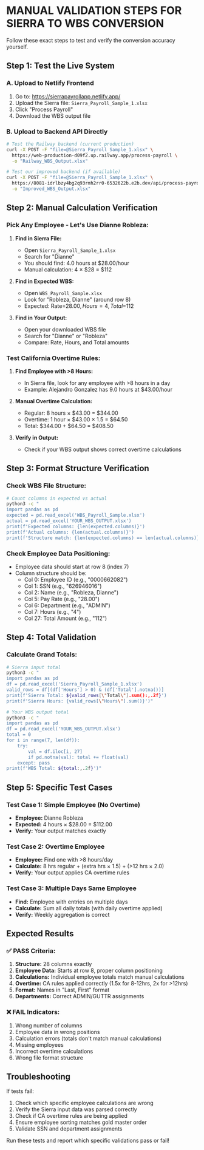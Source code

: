 # MANUAL VALIDATION STEPS FOR SIERRA TO WBS CONVERSION

Follow these exact steps to test and verify the conversion accuracy yourself.

## Step 1: Test the Live System

### A. Upload to Netlify Frontend
1. Go to: https://sierrapayrollapp.netlify.app/
2. Upload the Sierra file: `Sierra_Payroll_Sample_1.xlsx`
3. Click "Process Payroll"
4. Download the WBS output file

### B. Upload to Backend API Directly  
```bash
# Test the Railway backend (current production)
curl -X POST -F "file=@Sierra_Payroll_Sample_1.xlsx" \
  https://web-production-d09f2.up.railway.app/process-payroll \
  -o "Railway_WBS_Output.xlsx"

# Test our improved backend (if available)
curl -X POST -F "file=@Sierra_Payroll_Sample_1.xlsx" \
  https://8081-idrlbzy4bg2q93rmh2rr0-6532622b.e2b.dev/api/process-payroll \
  -o "Improved_WBS_Output.xlsx"
```

## Step 2: Manual Calculation Verification

### Pick Any Employee - Let's Use Dianne Robleza:

1. **Find in Sierra File:**
   - Open `Sierra_Payroll_Sample_1.xlsx`
   - Search for "Dianne" 
   - You should find: 4.0 hours at $28.00/hour
   - Manual calculation: 4 × $28 = $112

2. **Find in Expected WBS:**
   - Open `WBS_Payroll_Sample.xlsx`
   - Look for "Robleza, Dianne" (around row 8)
   - Expected: Rate=$28.00, Hours=4, Total=$112

3. **Find in Your Output:**
   - Open your downloaded WBS file
   - Search for "Dianne" or "Robleza"
   - Compare: Rate, Hours, and Total amounts

### Test California Overtime Rules:

1. **Find Employee with >8 Hours:**
   - In Sierra file, look for any employee with >8 hours in a day
   - Example: Alejandro Gonzalez has 9.0 hours at $43.00/hour

2. **Manual Overtime Calculation:**
   - Regular: 8 hours × $43.00 = $344.00
   - Overtime: 1 hour × $43.00 × 1.5 = $64.50
   - Total: $344.00 + $64.50 = $408.50

3. **Verify in Output:**
   - Check if your WBS output shows correct overtime calculations

## Step 3: Format Structure Verification

### Check WBS File Structure:
```bash
# Count columns in expected vs actual
python3 -c "
import pandas as pd
expected = pd.read_excel('WBS_Payroll_Sample.xlsx')
actual = pd.read_excel('YOUR_WBS_OUTPUT.xlsx')
print(f'Expected columns: {len(expected.columns)}')
print(f'Actual columns: {len(actual.columns)}')
print(f'Structure match: {len(expected.columns) == len(actual.columns)}')"
```

### Check Employee Data Positioning:
- Employee data should start at row 8 (index 7)
- Column structure should be:
  - Col 0: Employee ID (e.g., "0000662082")
  - Col 1: SSN (e.g., "626946016") 
  - Col 2: Name (e.g., "Robleza, Dianne")
  - Col 5: Pay Rate (e.g., "28.00")
  - Col 6: Department (e.g., "ADMIN")
  - Col 7: Hours (e.g., "4")
  - Col 27: Total Amount (e.g., "112")

## Step 4: Total Validation

### Calculate Grand Totals:
```bash
# Sierra input total
python3 -c "
import pandas as pd
df = pd.read_excel('Sierra_Payroll_Sample_1.xlsx')
valid_rows = df[(df['Hours'] > 0) & (df['Total'].notna())]
print(f'Sierra Total: ${valid_rows[\"Total\"].sum():,.2f}')
print(f'Sierra Hours: {valid_rows[\"Hours\"].sum()}')"

# Your WBS output total
python3 -c "
import pandas as pd
df = pd.read_excel('YOUR_WBS_OUTPUT.xlsx')
total = 0
for i in range(7, len(df)):
    try:
        val = df.iloc[i, 27]
        if pd.notna(val): total += float(val)
    except: pass
print(f'WBS Total: ${total:,.2f}')"
```

## Step 5: Specific Test Cases

### Test Case 1: Simple Employee (No Overtime)
- **Employee:** Dianne Robleza
- **Expected:** 4 hours × $28.00 = $112.00
- **Verify:** Your output matches exactly

### Test Case 2: Overtime Employee  
- **Employee:** Find one with >8 hours/day
- **Calculate:** 8 hrs regular + (extra hrs × 1.5) + (>12 hrs × 2.0)
- **Verify:** Your output applies CA overtime rules

### Test Case 3: Multiple Days Same Employee
- **Find:** Employee with entries on multiple days
- **Calculate:** Sum all daily totals (with daily overtime applied)
- **Verify:** Weekly aggregation is correct

## Expected Results

### ✅ PASS Criteria:
1. **Structure:** 28 columns exactly
2. **Employee Data:** Starts at row 8, proper column positioning
3. **Calculations:** Individual employee totals match manual calculations
4. **Overtime:** CA rules applied correctly (1.5x for 8-12hrs, 2x for >12hrs)
5. **Format:** Names in "Last, First" format
6. **Departments:** Correct ADMIN/GUTTR assignments

### ❌ FAIL Indicators:
1. Wrong number of columns
2. Employee data in wrong positions
3. Calculation errors (totals don't match manual calculations)
4. Missing employees
5. Incorrect overtime calculations
6. Wrong file format structure

## Troubleshooting

If tests fail:
1. Check which specific employee calculations are wrong
2. Verify the Sierra input data was parsed correctly
3. Check if CA overtime rules are being applied
4. Ensure employee sorting matches gold master order
5. Validate SSN and department assignments

Run these tests and report which specific validations pass or fail!

